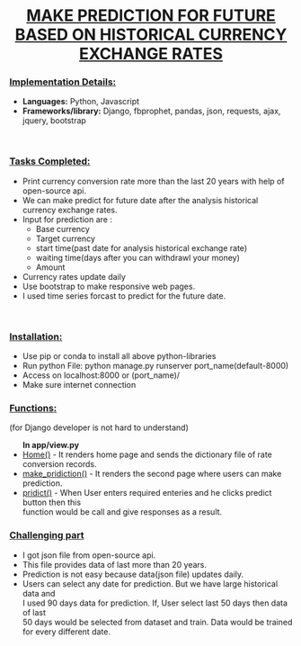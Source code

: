 
<h1 style="text-align: center;"><u>MAKE PREDICTION FOR FUTURE BASED ON HISTORICAL CURRENCY EXCHANGE RATES</u></h1>
<h3><u>Implementation Details:</u></h3>
<ul>
  <li><b>Languages:</b> Python, Javascript</li>
  <li><b>Frameworks/library:</b> Django, fbprophet, pandas, json, requests, ajax, jquery, bootstrap</li>
</ul>
<br>
<h3><u>Tasks Completed:</u></h3>
<ul>
  <li>Print currency conversion rate more than the last 20 years with help of open-source api.</li>
  <li>We can make predict for future date after the analysis historical currency exchange rates.</li>
  <li>Input for prediction are :
  	<ul>
  		<li>Base currency</li>
  		<li>Target currency</li>
  		<li>start time(past date for analysis historical exchange rate) </li>
  		<li>waiting time(days after you can withdrawl your money)</li>
  		<li>Amount</li>	
  	</ul>
  </li>
  <li>Currency rates update daily</li>
  <li>Use bootstrap to make responsive web pages.</li>
  <li>I used time series forcast to predict for the future date.</li>
</ul>
<br>
<h3><u>Installation:</u></h3>
<ul>
  <li>Use pip or conda to install all above python-libraries</li>
  <li>Run python File: python manage.py runserver port_name(default-8000)</li>
  <li>Access on localhost:8000 or (port_name)/</li>
  <li>Make sure internet connection</li>
</ul>
<h3><u>Functions:</u></h3>
<p>(for Django developer is not hard to understand)</p>
<ul><b>In app/view.py</b>
	<li><u>Home()</u> - It renders home page and sends the dictionary file of rate conversion records.</li>
	<li><u>make_pridiction()</u> - It renders the second page where users can make prediction.</li>
	<li><u>pridict()</u> - When User enters required enteries and he clicks predict button then this <br>function would be call and give responses as a result.</li>
</ul>

<h3><u>Challenging part</u></h3>
<ul>
	<li>I got json file from open-source api.</li>
	<li>This file provides data of last more than 20 years.</li>
	<li>Prediction is not easy because data(json file) updates daily.</li>
	<li>Users can select any date for prediction. But we have large historical data and <br>I used 90 days data for prediction. If, User select last 50 days then data of last<br> 50 days would be selected from dataset and train. Data would be trained for every different date.</li>
</ul>


